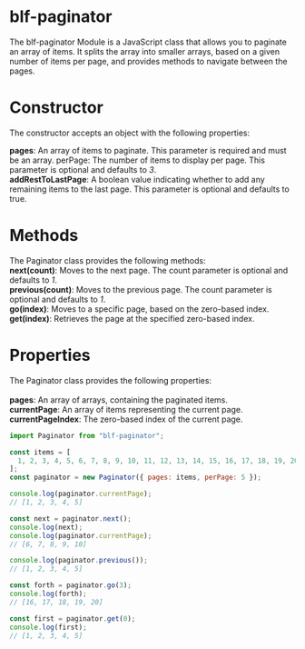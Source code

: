 # blf-paginator

The blf-paginator Module is a JavaScript class that allows you to paginate an array of items. It splits the array into smaller arrays, based on a given number of items per page, and provides methods to navigate between the pages.

# Constructor

The constructor accepts an object with the following properties:

**pages**: An array of items to paginate. This parameter is required and must be an array.
perPage: The number of items to display per page. This parameter is optional and defaults to _3_.<br>
**addRestToLastPage**: A boolean value indicating whether to add any remaining items to the last page. This parameter is optional and defaults to true.

# Methods

The Paginator class provides the following methods:
<br>
**next(count)**: Moves to the next page. The count parameter is optional and defaults to _1_.
<br>
**previous(count)**: Moves to the previous page. The count parameter is optional and defaults to _1_.<br>
**go(index)**: Moves to a specific page, based on the zero-based index.
<br>
**get(index)**: Retrieves the page at the specified zero-based index.

# Properties

The Paginator class provides the following properties:<br>
<br>
**pages**: An array of arrays, containing the paginated items.
<br>
**currentPage**: An array of items representing the current page.
<br>
**currentPageIndex**: The zero-based index of the current page.
<br>

```javascript
import Paginator from "blf-paginator";

const items = [
  1, 2, 3, 4, 5, 6, 7, 8, 9, 10, 11, 12, 13, 14, 15, 16, 17, 18, 19, 20,
];
const paginator = new Paginator({ pages: items, perPage: 5 });

console.log(paginator.currentPage);
// [1, 2, 3, 4, 5]

const next = paginator.next();
console.log(next);
console.log(paginator.currentPage);
// [6, 7, 8, 9, 10]

console.log(paginator.previous());
// [1, 2, 3, 4, 5]

const forth = paginator.go(3);
console.log(forth);
// [16, 17, 18, 19, 20]

const first = paginator.get(0);
console.log(first);
// [1, 2, 3, 4, 5]
```
